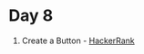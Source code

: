 # Day 8

1) Create a Button - [HackerRank](https://www.hackerrank.com/challenges/js10-create-a-button)
